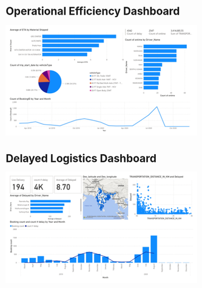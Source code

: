 # Operational Efficiency Dashboard
![Operational Efficiency Dashboard](https://github.com/rakarnawat/Logistics_Visualization/blob/e09fd94f0291e7e31c7054a310666c39767da39f/Operational%20Efficiency%20Dashboard.jpg)

# Delayed Logistics Dashboard
![Delayed Logistics Dashboard](https://github.com/rakarnawat/Logistics_Visualization/blob/47311e8d61d46fb25ec698341469ddc968d022fc/Delay%20Logistics%20Dashboard.jpg)
